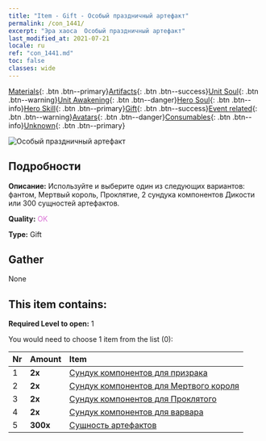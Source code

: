 ```yaml
---
title: "Item - Gift - Особый праздничный артефакт"
permalink: /con_1441/
excerpt: "Эра хаоса  Особый праздничный артефакт"
last_modified_at: 2021-07-21
locale: ru
ref: "con_1441.md"
toc: false
classes: wide
---
```

 [Materials](/ItemsRU/){: .btn .btn--primary}[Artifacts](/ItemsRU/Artifacts/){: .btn .btn--success}[Unit Soul](/ItemsRU/UnitSoul/){: .btn .btn--warning}[Unit Awakening](/ItemsRU/UnitAwakening/){: .btn .btn--danger}[Hero Soul](/ItemsRU/HeroSoul/){: .btn .btn--info}[Hero Skill](/ItemsRU/HeroSkill/){: .btn .btn--primary}[Gift](/ItemsRU/Gift/){: .btn .btn--success}[Event related](/ItemsRU/Events/){: .btn .btn--warning}[Avatars](/ItemsRU/Avatars/){: .btn .btn--danger}[Consumables](/ItemsRU/Consumables/){: .btn .btn--info}[Unknown](/ItemsRU/Unknown/){: .btn .btn--primary}

 ![Особый праздничный артефакт](/images/t/i_907055.png)

## Подробности
 **Описание:** Используйте и выберите один из следующих вариантов: фантом, Мертвый король, Проклятие, 2 сундука компонентов Дикости или 300 сущностей артефактов.

 **Quality:** <span style="color: #DA70D6">OK</span>

 **Type:** Gift

## Gather

  None

## This item contains:

 **Required Level to open:** 1

 You would need to choose 1 item from the list (0):

  | Nr | Amount |     Item    |
  |:---|:-------|:------------|
  | 1 |  **2x** | [Сундук компонентов для призрака](/ItemsRU/con_1339/) |  | 
  | 2 |  **2x** | [Сундук компонентов для Мертвого короля](/ItemsRU/con_1340/) |  | 
  | 3 |  **2x** | [Сундук компонентов для Проклятого](/ItemsRU/con_1341/) |  | 
  | 4 |  **2x** | [Сундук компонентов для варвара](/ItemsRU/con_1342/) |  | 
  | 5 |  **300x** | [Сущность артефактов](/ItemsRU/con_905/) |  | 
